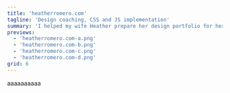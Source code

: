 ```yaml
---
title: 'heatherromero.com'
tagline: 'Design coaching, CSS and JS implementation'
summary: 'I helped my wife Heather prepare her design portfolio for her job search.'
previews:
  - 'heatherromero.com-a.png'
  - 'heatherromero.com-b.png'
  - 'heatherromero.com-c.png'
  - 'heatherromero.com-d.png'
grid: 6
---
```


aaaaaaaaaa

